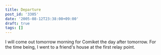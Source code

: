```yaml
---
title: Departure
post_id: '3305'
date: '2005-08-12T23:38:00+09:00'
draft: true
tags: []
---
```


I will come out tomorrow morning for Comiket the day after tomorrow. For the time being, I went to a friend's house at the first relay point.
